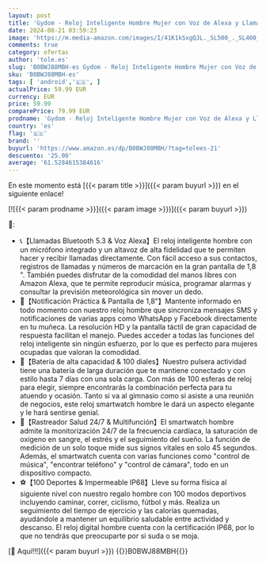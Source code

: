 ```yaml
---
layout: post
title: 'Gydom - Reloj Inteligente Hombre Mujer con Voz de Alexa y Llamadas  1.8" Smartwatch con Oxímetro/Pulsómetro/Monitor Sueño/Podómetro  100 Modos Deportivos  Impermeable IP68 Regalo Mujer Hombre para Android iOS'
date: 2024-08-21 03:59:23
image: 'https://m.media-amazon.com/images/I/41K1kSxgQJL._SL500_._SL400_.jpg'
comments: true
category: ofertas
author: 'tole.es'
slug: 'B0BWJ88MBH-es Gydom - Reloj Inteligente Hombre Mujer con Voz de Alexa y...'
sku: 'B0BWJ88MBH-es'
tags: [ 'android','🇪🇸', ]
actualPrice: 59.99 EUR
currency: EUR
price: 59.99
comparePrice: 79.99 EUR
prodname: 'Gydom - Reloj Inteligente Hombre Mujer con Voz de Alexa y Llamadas  1.8" Smartwatch con Oxímetro/Pulsómetro/Monitor Sueño/Podómetro  100 Modos Deportivos  Impermeable IP68 Regalo Mujer Hombre para Android iOS'
country: 'es'
flag: '🇪🇸'
brand: ''
buyurl: 'https://www.amazon.es/dp/B0BWJ88MBH/?tag=tolees-21'
descuento: '25.00'
average: '61.5284615384616'
---
```


En este momento está [{{< param title >}}]({{< param buyurl >}}) en el siguiente enlace!

[![{{< param prodname >}}]({{< param image >}})]({{< param buyurl >}})

🔎:

- 📞【Llamadas Bluetooth 5.3 & Voz Alexa】El reloj inteligente hombre con un micrófono integrado y un altavoz de alta fidelidad que te permiten hacer y recibir llamadas directamente. Con fácil acceso a sus contactos, registros de llamadas y números de marcación en la gran pantalla de 1,8 ". También puedes disfrutar de la comodidad del manos libres con Amazon Alexa, que te permite reproducir música, programar alarmas y consultar la previsión meteorológica sin mover un dedo.
- 📩【Notificación Práctica & Pantalla de 1,8"】Mantente informado en todo momento con nuestro reloj hombre que sincroniza mensajes SMS y notificaciones de varias apps como WhatsApp y Facebook directamente en tu muñeca. La resolución HD y la pantalla táctil de gran capacidad de respuesta facilitan el manejo. Puedes acceder a todas las funciones del reloj inteligente sin ningún esfuerzo, por lo que es perfecto para mujeres ocupadas que valoran la comodidad.
- 🔋【Batería de alta capacidad & 100 diales】Nuestro pulsera actividad tiene una batería de larga duración que te mantiene conectado y con estilo hasta 7 días con una sola carga. Con más de 100 esferas de reloj para elegir, siempre encontrarás la combinación perfecta para tu atuendo y ocasión. Tanto si va al gimnasio como si asiste a una reunión de negocios, este reloj smartwatch hombre le dará un aspecto elegante y le hará sentirse genial.
- 💖【Rastreador Salud 24/7 & Multifunción】El smartwatch hombre admite la monitorización 24/7 de la frecuencia cardíaca, la saturación de oxígeno en sangre, el estrés y el seguimiento del sueño. La función de medición de un solo toque mide sus signos vitales en solo 45 segundos. Además, el smartwatch cuenta con varias funciones como "control de música", "encontrar teléfono" y "control de cámara", todo en un dispositivo compacto.
- ⚽【100 Deportes & Impermeable IP68】Lleve su forma física al siguiente nivel con nuestro regalo hombre con 100 modos deportivos incluyendo caminar, correr, ciclismo, fútbol y más. Realiza un seguimiento del tiempo de ejercicio y las calorías quemadas, ayudándole a mantener un equilibrio saludable entre actividad y descanso. El reloj digital hombre cuenta con la certificación IP68, por lo que no tendrás que preocuparte por si suda o se moja.

[🛒 Aquí!!!]({{< param buyurl >}})
{{<world>}}B0BWJ88MBH{{</world>}}
